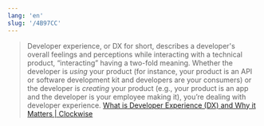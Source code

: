 ```yaml
---
lang: 'en'
slug: '/4B97CC'
---
```


> Developer experience, or DX for short, describes a developer's overall feelings and perceptions while interacting with a technical product, “interacting” having a two-fold meaning. Whether the developer is *using* your product (for instance, your product is an API or software development kit and developers are your consumers) or the developer is *creating* your product (e.g., your product is an app and the developer is your employee making it), you’re dealing with developer experience. [What is Developer Experience (DX) and Why it Matters | Clockwise](https://www.getclockwise.com/blog/what-is-developer-experience)
